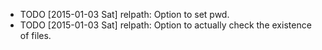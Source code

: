 * TODO [2015-01-03 Sat] relpath: Option to set pwd.
* TODO [2015-01-03 Sat] relpath: Option to actually check the existence of files.
